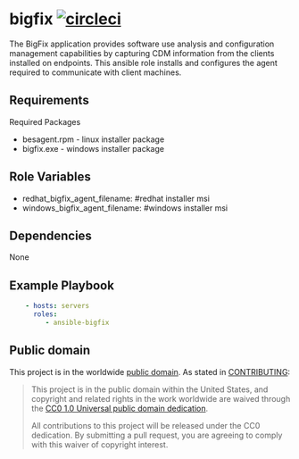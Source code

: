 bigfix [![circleci](https://circleci.com/gh/GSA/ansible-bigfix.svg?style=svg)](https://circleci.com/gh/GSA/ansible-bigfix)
=========

The BigFix application provides software use analysis and configuration management capabilities by capturing CDM information from the clients installed on endpoints. This ansible role installs and configures the agent required to communicate with client machines.

Requirements
------------

Required Packages
- besagent.rpm - linux installer package
- bigfix.exe - windows installer package

Role Variables
--------------

- redhat_bigfix_agent_filename: #redhat installer msi
- windows_bigfix_agent_filename: #windows installer msi

Dependencies
------------

None

Example Playbook
----------------

```yaml
    - hosts: servers
      roles:
         - ansible-bigfix
```

Public domain
-------------

This project is in the worldwide [public domain](LICENSE.md). As stated in [CONTRIBUTING](CONTRIBUTING.md):

> This project is in the public domain within the United States, and copyright and related rights in the work worldwide are waived through the [CC0 1.0 Universal public domain dedication](https://creativecommons.org/publicdomain/zero/1.0/).
>
> All contributions to this project will be released under the CC0 dedication. By submitting a pull request, you are agreeing to comply with this waiver of copyright interest.
